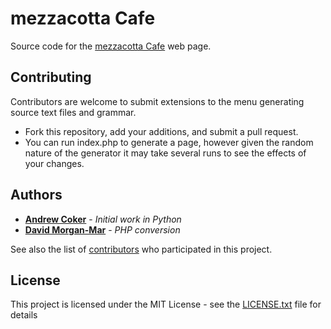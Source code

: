 # mezzacotta Cafe

Source code for the [mezzacotta Cafe](http://www.mezzacotta.net/mezzacafe/) web page.

## Contributing

Contributors are welcome to submit extensions to the menu generating source text files and grammar.

* Fork this repository, add your additions, and submit a pull request.
* You can run index.php to generate a page, however given the random nature of the generator it may take several runs to see the effects of your changes.

## Authors

* **[Andrew Coker](https://github.com/voidstaroz)** - *Initial work in Python*
* **[David Morgan-Mar](https://github.com/dmmaus)** - *PHP conversion*

See also the list of [contributors](https://github.com/dmmaus/mezzacotta-cafe/contributors) who participated in this project.

## License

This project is licensed under the MIT License - see the [LICENSE.txt](LICENSE.txt) file for details
